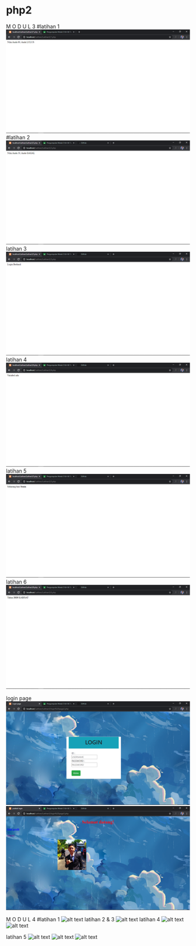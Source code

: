# php2

 M             O                D              U             L          3
#latihan 1
![alt text](https://github.com/rezaalamsyah/php2/blob/master/Latihan3/Screenshot%20(252).png)
#latihan 2
![alt text](https://github.com/rezaalamsyah/php2/blob/master/Latihan3/Screenshot%20(253).png)
latihan 3
![alt text](https://github.com/rezaalamsyah/php2/blob/master/Latihan3/Screenshot%20(254).png)
latihan 4
![alt text](https://github.com/rezaalamsyah/php2/blob/master/Latihan3/Screenshot%20(255).png)
latihan 5
![alt text](https://github.com/rezaalamsyah/php2/blob/master/Latihan3/Screenshot%20(256).png)
latihan 6
![alt text](https://github.com/rezaalamsyah/php2/blob/master/Latihan3/Screenshot%20(257).png)

login page 
![alt text](https://github.com/rezaalamsyah/php2/blob/master/Latihan3/Screenshot%20(258).png)
![alt text](https://github.com/rezaalamsyah/php2/blob/master/Latihan3/Screenshot%20(259).png)

 M             O                D              U             L          4
 #latihan 1
![alt text](https://github.com/rezaalamsyah/php2/blob/master/Latihan3/Screenshot%20(260).png)
latihan 2 & 3
![alt text](https://github.com/rezaalamsyah/php2/blob/master/Latihan3/Screenshot%20(261).png)
latihan 4
![alt text](https://github.com/rezaalamsyah/php2/blob/master/Latihan3/Screenshot%20(263).png)
![alt text](https://github.com/rezaalamsyah/php2/blob/master/Latihan3/Screenshot%20(264).png)

latihan 5
![alt text](https://github.com/rezaalamsyah/php2/blob/master/Latihan3/Screenshot%20(265).png)
![alt text](https://github.com/rezaalamsyah/php2/blob/master/Latihan3/Screenshot%20(266).png)
![alt text](https://github.com/rezaalamsyah/php2/blob/master/Latihan3/Screenshot%20(267).png)
